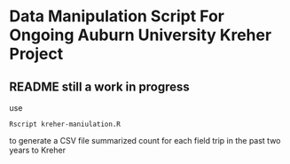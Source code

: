 # Data Manipulation Script For Ongoing Auburn University Kreher Project

## README still a work in progress

use 
``` r,
Rscript kreher-maniulation.R
```
to generate a CSV file summarized count for each field trip in the past two  years to Kreher